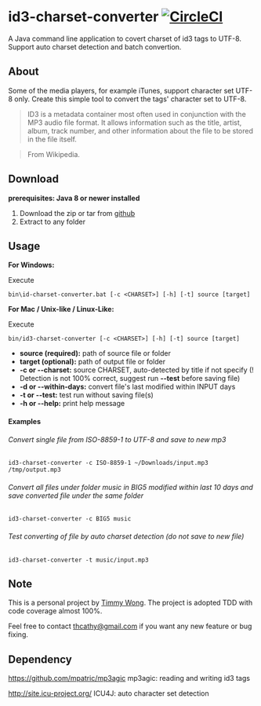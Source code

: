 # id3-charset-converter [![CircleCI](https://circleci.com/gh/thcathy/id3-charset-converter.svg?style=svg)](https://circleci.com/gh/thcathy/id3-charset-converter)
A Java command line application to covert charset of id3 tags to UTF-8. Support auto charset detection and batch convertion.

## About
Some of the media players, for example iTunes, support character set UTF-8 only. Create this simple tool to convert the tags' character set to UTF-8.

> ID3 is a metadata container most often used in conjunction with the MP3 audio file format. It allows information such as the title, artist, album, track number, and other information about the file to be stored in the file itself.

> From Wikipedia.

## Download
**prerequisites: Java 8 or newer installed**

1. Download the zip or tar from [github](https://github.com/thcathy/id3-charset-converter/releases)
2. Extract to any folder

## Usage
**For Windows:**

  Execute 
  
  ```bin\id-charset-converter.bat [-c <CHARSET>] [-h] [-t] source [target]```

**For Mac / Unix-like / Linux-Like:**

  Execute 
  
  ```bin/id3-charset-converter [-c <CHARSET>] [-h] [-t] source [target]```

  - __source (required):__ path of source file or folder
  - __target (optional):__ path of output file or folder
  - __-c or --charset:__ source CHARSET, auto-detected by title if not specify (! Detection is not 100% correct, suggest run __--test__ before saving file)
  - __-d or --within-days:__ convert file's last modified within INPUT days
  - __-t or --test:__ test run without saving file(s)
  - __-h or --help:__ print help message
  
#### Examples ####
###### Convert single file from ISO-8859-1 to UTF-8 and save to new mp3 ######
```id3-charset-converter -c ISO-8859-1 ~/Downloads/input.mp3 /tmp/output.mp3```

###### Convert all files under folder music in BIG5 modified within last 10 days and save converted file under the same folder  ######
```id3-charset-converter -c BIG5 music```

###### Test converting of file by auto charset detection (do not save to new file) ######
```id3-charset-converter -t music/input.mp3```

## Note ##
This is a personal project by [Timmy Wong](https://github.com/thcathy). The project is adopted TDD with code coverage almost 100%.

Feel free to contact thcathy@gmail.com if you want any new feature or bug fixing.

## Dependency ##
https://github.com/mpatric/mp3agic
mp3agic: reading and writing id3 tags

http://site.icu-project.org/
ICU4J: auto character set detection
